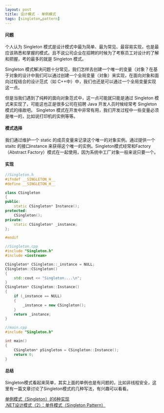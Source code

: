 ```yaml
---
layout: post
title: 设计模式 - 单例模式
tags: [singleton,pattern]
---
```


#### 问题

个人认为 Singleton 模式是设计模式中最为简单、最为常见、最容易实现，也是最应该熟悉和掌握的模式。且不说公司企业在招聘的时候为了考察员工对设计的了解和把握，考的最多的就是 Singleton 模式。

Singleton 模式解决问题十分常见，我们怎样去创建一个唯一的变量（对象？在基于对象的设计中我们可以通过创建一个全局变量（对象）来实现，在面向对象和面向过程结合的设计范式（如 C++中）中，我们也还是可以通过一个全局变量实现这一点。
<!--more-->

但是当我们遇到了纯粹的面向对象范式中，这一点可能就只能是通过 Singleton 模式来实现了，可能这也正是很多公司在招聘 Java 开发人员时候经常考 Singleton 模式的缘故吧。 Singleton 模式在开发中非常有用，我们开发过程中一些变量必须是唯一的，比如说打印机的实例等等。

#### 模式选择

我们通过维护一个 static 的成员变量来记录这个唯一的对象实例。通过提供一个 staitc 的接口instance 来获得这个唯一的实例。Singleton模式经常和Factory（Abstract Factory）模式在一起使用，因为系统中工厂对象一般来说只要一个。

#### 实现

```cpp
//Singleton.h
#ifndef __SINGLETON_H__
#define __SINGLETON_H__

class CSingleton
{ 
public: 
	static CSingleton* Instance(); 
protected: 
	CSingleton(); 
private: 
	static CSingleton* _instance; 
}; 

#endif
```

```cpp
//Singleton.cpp
#include "Singleton.h" 
#include <iostream> 

CSingleton* CSingleton::_instance = NULL; 
CSingleton::CSingleton() 
{ 
	std::cout << "Singleton....\n"; 
} 
CSingleton* CSingleton::Instance()
{ 
	if (_instance == NULL) 
	{ 
		_instance = new CSingleton(); 
	} 
	return _instance; 
}
```

```cpp
//main.cpp
#include "Singleton.h"

int main()
{
	CSingleton* pSingleton = CSingleton::Instance(); 
	return 0;
}
```

#### 总结

Singleton模式看起来简单，其实上面的单例也是有问题的，比如非线程安全，这里有一篇文章讨论了Singleton模式的几种写法，有兴趣可以看看。

[单例模式（Singleton）的6种实现][1]  
[.NET设计模式（2）：单件模式（Singleton Pattern）][2]

  [1]: http://www.cnblogs.com/rush/archive/2011/10/30/2229565.html
  [2]: http://terrylee.cnblogs.com/archive/2005/12/09/293509.html
